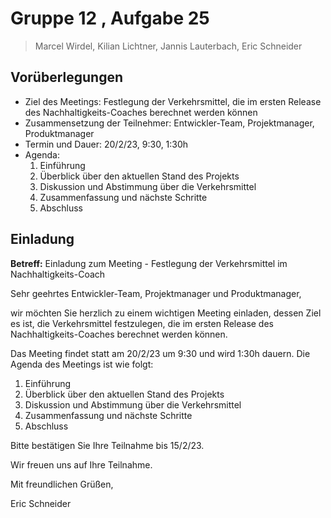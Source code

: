 # Gruppe 12 , Aufgabe 25
> Marcel Wirdel, Kilian Lichtner, Jannis Lauterbach, Eric Schneider

## Vorüberlegungen

-   Ziel des Meetings: Festlegung der Verkehrsmittel, die im ersten Release des Nachhaltigkeits-Coaches berechnet werden können
-   Zusammensetzung der Teilnehmer: Entwickler-Team, Projektmanager, Produktmanager
-   Termin und Dauer: 20/2/23, 9:30, 1:30h
-   Agenda:
    1.  Einführung
    2.  Überblick über den aktuellen Stand des Projekts
    3.  Diskussion und Abstimmung über die Verkehrsmittel
    4.  Zusammenfassung und nächste Schritte
    5.  Abschluss

## Einladung

__Betreff:__ Einladung zum Meeting - Festlegung der Verkehrsmittel im Nachhaltigkeits-Coach

Sehr geehrtes Entwickler-Team, Projektmanager und Produktmanager,

wir möchten Sie herzlich zu einem wichtigen Meeting einladen, dessen Ziel es ist, die Verkehrsmittel festzulegen, die im ersten Release des Nachhaltigkeits-Coaches berechnet werden können.

Das Meeting findet statt am 20/2/23 um 9:30 und wird 1:30h dauern. Die Agenda des Meetings ist wie folgt:

1.  Einführung
2.  Überblick über den aktuellen Stand des Projekts
3.  Diskussion und Abstimmung über die Verkehrsmittel
4.  Zusammenfassung und nächste Schritte
5.  Abschluss

Bitte bestätigen Sie Ihre Teilnahme bis 15/2/23.

Wir freuen uns auf Ihre Teilnahme.

Mit freundlichen Grüßen,

Eric Schneider